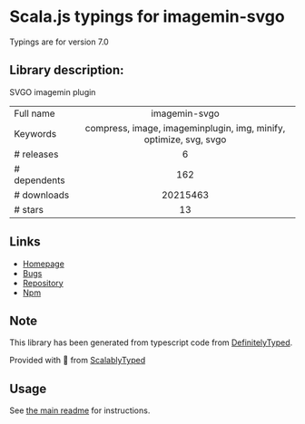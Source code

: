 
# Scala.js typings for imagemin-svgo

Typings are for version 7.0

## Library description:
SVGO imagemin plugin

|                    |                 |
| ------------------ | :-------------: |
| Full name          | imagemin-svgo |
| Keywords           | compress, image, imageminplugin, img, minify, optimize, svg, svgo |
| # releases         | 6 |
| # dependents       | 162 |
| # downloads        | 20215463 |
| # stars            | 13 |

## Links
- [Homepage](https://github.com/imagemin/imagemin-svgo#readme)
- [Bugs](https://github.com/imagemin/imagemin-svgo/issues)
- [Repository](https://github.com/imagemin/imagemin-svgo)
- [Npm](https://www.npmjs.com/package/imagemin-svgo)
    


## Note
This library has been generated from typescript code from [DefinitelyTyped](https://definitelytyped.org).

Provided with :purple_heart: from [ScalablyTyped](https://github.com/oyvindberg/ScalablyTyped)

## Usage
See [the main readme](../../readme.md) for instructions.



